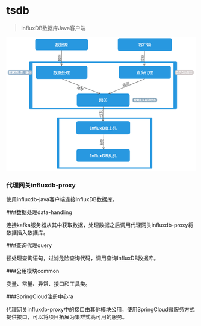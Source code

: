 # tsdb
> InfluxDB数据库Java客户端

![InfluxDB-Java](https://github.com/callELPSYCONGROO/tsdb/blob/master/refer/InfluxDB%E6%8B%93%E6%89%91%E5%9B%BE.png?raw=true)

### 代理网关influxdb-proxy

使用influxdb-java客户端连接InfluxDB数据库。

###数据处理data-handling

连接kafka服务器从其中获取数据，处理数据之后调用代理网关influxdb-proxy将数据插入数据库。

###查询代理query

预处理查询语句，过滤危险查询代码，调用查询InfluxDB数据库。

###公用模块common

变量、常量、异常、接口和工具类。

###SpringCloud注册中心ra

代理网关influxdb-proxy中的接口由其他模块公用，使用SpringCloud微服务方式提供接口，可以将项目拓展为集群式高可用的服务。

